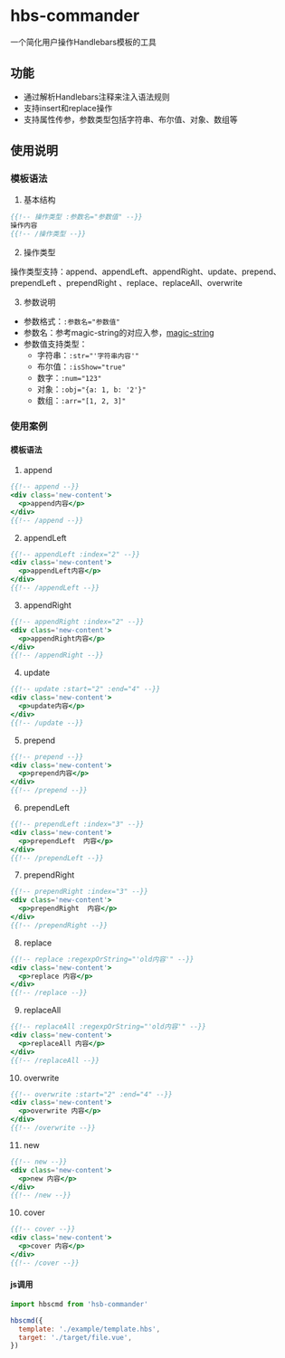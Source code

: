 # hbs-commander

一个简化用户操作Handlebars模板的工具

## 功能

- 通过解析Handlebars注释来注入语法规则
- 支持insert和replace操作
- 支持属性传参，参数类型包括字符串、布尔值、对象、数组等

## 使用说明

### 模板语法

1. 基本结构

```hbs
{{!-- 操作类型 :参数名="参数值" --}}
操作内容
{{!-- /操作类型 --}}
```

2. 操作类型

操作类型支持：append、appendLeft、appendRight、update、prepend、prependLeft 、prependRight 、replace、replaceAll、overwrite

3. 参数说明

- 参数格式：`:参数名="参数值"`
- 参数名：参考magic-string的对应入参，[magic-string](https://github.com/Rich-Harris/magic-string?tab=readme-ov-file#methods)
- 参数值支持类型：
  - 字符串：`:str="'字符串内容'"`
  - 布尔值：`:isShow="true"`
  - 数字：`:num="123"`
  - 对象：`:obj="{a: 1, b: '2'}"`
  - 数组：`:arr="[1, 2, 3]"`

### 使用案例

#### 模板语法

1. append

```hbs
{{!-- append --}}
<div class='new-content'>
  <p>append内容</p>
</div>
{{!-- /append --}}
```

2. appendLeft

```hbs
{{!-- appendLeft :index="2" --}}
<div class='new-content'>
  <p>appendLeft内容</p>
</div>
{{!-- /appendLeft --}}
```

3. appendRight

```hbs
{{!-- appendRight :index="2" --}}
<div class='new-content'>
  <p>appendRight内容</p>
</div>
{{!-- /appendRight --}}
```

4. update

```hbs
{{!-- update :start="2" :end="4" --}}
<div class='new-content'>
  <p>update内容</p>
</div>
{{!-- /update --}}
```

5. prepend

```hbs
{{!-- prepend --}}
<div class='new-content'>
  <p>prepend内容</p>
</div>
{{!-- /prepend --}}
```

6. prependLeft 

```hbs
{{!-- prependLeft :index="3" --}}
<div class='new-content'>
  <p>prependLeft  内容</p>
</div>
{{!-- /prependLeft --}}
```

7. prependRight

```hbs
{{!-- prependRight :index="3" --}}
<div class='new-content'>
  <p>prependRight  内容</p>
</div>
{{!-- /prependRight --}}
```

8. replace

```hbs
{{!-- replace :regexpOrString="'old内容'" --}}
<div class='new-content'>
  <p>replace 内容</p>
</div>
{{!-- /replace --}}
```

9. replaceAll

```hbs
{{!-- replaceAll :regexpOrString="'old内容'" --}}
<div class='new-content'>
  <p>replaceAll 内容</p>
</div>
{{!-- /replaceAll --}}
```

10. overwrite

```hbs
{{!-- overwrite :start="2" :end="4" --}}
<div class='new-content'>
  <p>overwrite 内容</p>
</div>
{{!-- /overwrite --}}
```

11. new

```hbs
{{!-- new --}}
<div class='new-content'>
  <p>new 内容</p>
</div>
{{!-- /new --}}
```

10. cover

```hbs
{{!-- cover --}}
<div class='new-content'>
  <p>cover 内容</p>
</div>
{{!-- /cover --}}
```

#### js调用

```js
import hbscmd from 'hsb-commander'

hbscmd({
  template: './example/template.hbs',
  target: './target/file.vue',
})
```
